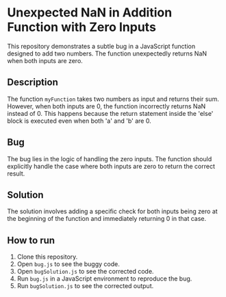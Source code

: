# Unexpected NaN in Addition Function with Zero Inputs

This repository demonstrates a subtle bug in a JavaScript function designed to add two numbers. The function unexpectedly returns NaN when both inputs are zero.

## Description
The function `myFunction` takes two numbers as input and returns their sum. However, when both inputs are 0, the function incorrectly returns NaN instead of 0. This happens because the return statement inside the 'else' block is executed even when both 'a' and 'b' are 0.

## Bug
The bug lies in the logic of handling the zero inputs.  The function should explicitly handle the case where both inputs are zero to return the correct result. 

## Solution
The solution involves adding a specific check for both inputs being zero at the beginning of the function and immediately returning 0 in that case.

## How to run
1. Clone this repository.
2. Open `bug.js` to see the buggy code.
3. Open `bugSolution.js` to see the corrected code.
4. Run `bug.js` in a JavaScript environment to reproduce the bug.
5. Run `bugSolution.js` to see the corrected output.
